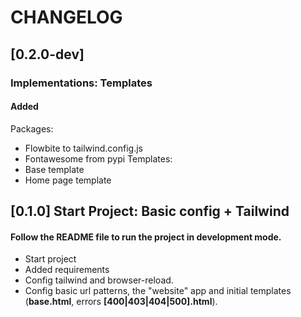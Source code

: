 # CHANGELOG

## [0.2.0-dev]

### Implementations: Templates

#### Added
Packages:
- Flowbite to tailwind.config.js
- Fontawesome from pypi
Templates:
- Base template
- Home page template

## [0.1.0] Start Project: Basic config + Tailwind

#### Follow the README file to run the project in development mode.
- Start project
- Added requirements
- Config tailwind and browser-reload.
- Config basic url patterns, the "website" app and initial templates (**base.html**, errors **[400|403|404|500].html**).


